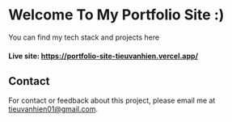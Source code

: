# Welcome To My Portfolio Site :)

You can find my tech stack and projects here

#### Live site: https://portfolio-site-tieuvanhien.vercel.app/

## Contact

For contact or feedback about this project, please email me at tieuvanhien01@gmail.com.
